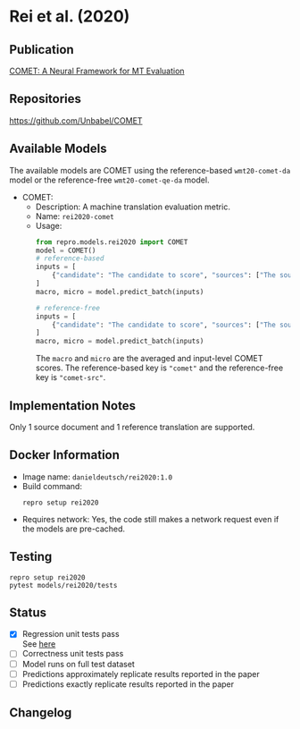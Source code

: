 # Rei et al. (2020)

## Publication
[COMET: A Neural Framework for MT Evaluation](https://aclanthology.org/2020.emnlp-main.213/)

## Repositories
https://github.com/Unbabel/COMET

## Available Models
The available models are COMET using the reference-based `wmt20-comet-da` model or the reference-free `wmt20-comet-qe-da` model. 

- COMET:
  - Description: A machine translation evaluation metric.
  - Name: `rei2020-comet`
  - Usage:
    ```python
    from repro.models.rei2020 import COMET
    model = COMET()
    # reference-based
    inputs = [
        {"candidate": "The candidate to score", "sources": ["The source text"], "reference": ["The reference"]}
    ]
    macro, micro = model.predict_batch(inputs)
    
    # reference-free
    inputs = [
        {"candidate": "The candidate to score", "sources": ["The source text"]}
    ]
    macro, micro = model.predict_batch(inputs)
    ```
    The `macro` and `micro` are the averaged and input-level COMET scores.
    The reference-based key is `"comet"` and the reference-free key is `"comet-src"`.
    
## Implementation Notes
Only 1 source document and 1 reference translation are supported.
    
## Docker Information
- Image name: `danieldeutsch/rei2020:1.0`
- Build command:
  ```shell script
  repro setup rei2020
  ```
- Requires network: Yes, the code still makes a network request even if the models are pre-cached.
  
## Testing
```shell script
repro setup rei2020
pytest models/rei2020/tests
```

## Status
- [x] Regression unit tests pass  
See [here](https://github.com/danieldeutsch/repro/actions/runs/1567865901) 
- [ ] Correctness unit tests pass  
- [ ] Model runs on full test dataset  
- [ ] Predictions approximately replicate results reported in the paper  
- [ ] Predictions exactly replicate results reported in the paper  

## Changelog
